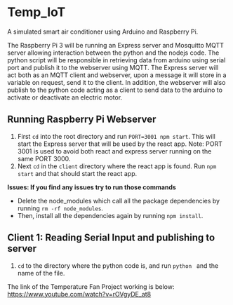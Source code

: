 # Temp_IoT
A simulated smart air conditioner using Arduino and Raspberry Pi.

The Raspberry Pi 3 will be running an Express server and Mosquitto MQTT server allowing interaction between the python and the nodejs code. The python script will be responsible in retrieving data from arduino using serial port and publish it to the webserver using MQTT. The Express server will act both as an MQTT client and webserver, upon a message it will store in a variable on request, send it to the client. In addition, the webserver will also publish to the python code acting as a client to send data to the arduino to activate or deactivate an electric motor.

## Running Raspberry Pi Webserver
1. First `cd` into the root directory and run `PORT=3001 npm start`. This will start the Express server that will be used by the react app. Note: PORT 3001 is used to avoid both react and express server running on the same PORT 3000.
2. Next `cd` in the `client` directory where the react app is found. Run `npm start` and that should start the react app.

**Issues: If you find any issues try to run those commands**
* Delete the node_modules which call all the package dependencies by running `rm -rf node_modules`.
* Then, install all the dependencies again by running `npm install`.

## Client 1: Reading Serial Input and publishing to server

1. `cd` to the directory where the python code is, and run `python ` and the name of the file.

The link of the Temperature Fan Project working is below:
https://www.youtube.com/watch?v=rOVgyDE_at8
